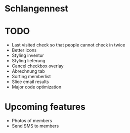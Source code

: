 Schlangennest
============

TODO
============


- Last visited check so that people cannot check in twice
- Better icons
- Styling inventur
- Styling lieferung
- Cancel checkbox overlay
- Abrechnung tab
- Sorting memberlist
- Slice email results
- Major code optimization

Upcoming features
============
- Photos of members
- Send SMS to members


